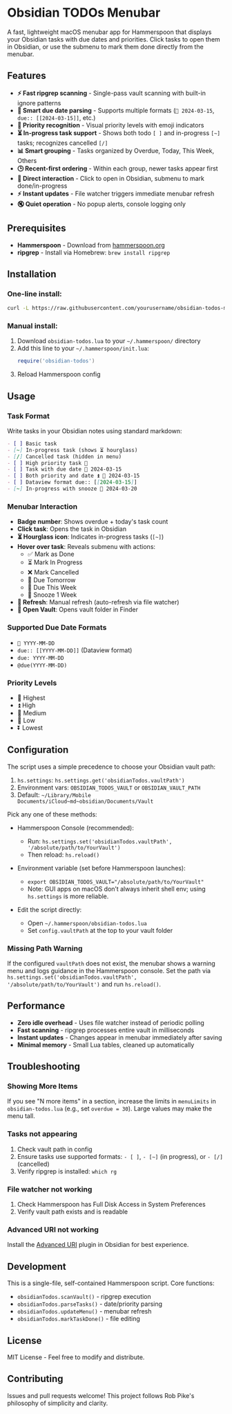 # Obsidian TODOs Menubar

A fast, lightweight macOS menubar app for Hammerspoon that displays your Obsidian tasks with due dates and priorities. Click tasks to open them in Obsidian, or use the submenu to mark them done directly from the menubar.

## Features

- **⚡ Fast ripgrep scanning** - Single-pass vault scanning with built-in ignore patterns
- **📅 Smart due date parsing** - Supports multiple formats (`📅 2024-03-15`, `due:: [[2024-03-15]]`, etc.)
- **🔺 Priority recognition** - Visual priority levels with emoji indicators  
- **⏳ In-progress task support** - Shows both todo `[ ]` and in-progress `[~]` tasks; recognizes cancelled `[/]`
- **📊 Smart grouping** - Tasks organized by Overdue, Today, This Week, Others
- **🕒 Recent-first ordering** - Within each group, newer tasks appear first
- **🎯 Direct interaction** - Click to open in Obsidian, submenu to mark done/in-progress
- **⚡ Instant updates** - File watcher triggers immediate menubar refresh
- **🔇 Quiet operation** - No popup alerts, console logging only

## Prerequisites

- **Hammerspoon** - Download from [hammerspoon.org](https://www.hammerspoon.org/)
- **ripgrep** - Install via Homebrew: `brew install ripgrep`

## Installation

### One-line install:
```bash
curl -L https://raw.githubusercontent.com/yourusername/obsidian-todos-menubar/main/obsidian-todos.lua -o ~/.hammerspoon/obsidian-todos.lua
```

### Manual install:
1. Download `obsidian-todos.lua` to your `~/.hammerspoon/` directory
2. Add this line to your `~/.hammerspoon/init.lua`:
   ```lua
   require('obsidian-todos')
   ```
3. Reload Hammerspoon config

## Usage

### Task Format
Write tasks in your Obsidian notes using standard markdown:

```markdown
- [ ] Basic task
- [~] In-progress task (shows ⏳ hourglass)
- [/] Cancelled task (hidden in menu)
- [ ] High priority task 🔺
- [ ] Task with due date 📅 2024-03-15
- [ ] Both priority and date ⏫ 📅 2024-03-15
- [ ] Dataview format due:: [[2024-03-15]]
- [~] In-progress with snooze 🛫 2024-03-20
```

### Menubar Interaction
- **Badge number**: Shows overdue + today's task count
- **Click task**: Opens the task in Obsidian
- **⏳ Hourglass icon**: Indicates in-progress tasks (`[~]`)
- **Hover over task**: Reveals submenu with actions:
  - ✅ Mark as Done
  - ⏳ Mark In Progress  
  - ❌ Mark Cancelled
  - 📆 Due Tomorrow
  - 📆 Due This Week
  - 🛫 Snooze 1 Week
- **🔄 Refresh**: Manual refresh (auto-refresh via file watcher)
- **📂 Open Vault**: Opens vault folder in Finder

### Supported Due Date Formats
- `📅 YYYY-MM-DD`
- `due:: [[YYYY-MM-DD]]` (Dataview format)
- `due: YYYY-MM-DD`
- `@due(YYYY-MM-DD)`

### Priority Levels
- 🔺 Highest
- ⏫ High  
- 🔼 Medium
- 🔽 Low
- ⏬ Lowest

## Configuration

The script uses a simple precedence to choose your Obsidian vault path:

1) `hs.settings`: `hs.settings.get('obsidianTodos.vaultPath')`
2) Environment vars: `OBSIDIAN_TODOS_VAULT` or `OBSIDIAN_VAULT_PATH`
3) Default: `~/Library/Mobile Documents/iCloud~md~obsidian/Documents/Vault`

Pick any one of these methods:

- Hammerspoon Console (recommended):
  - Run: `hs.settings.set('obsidianTodos.vaultPath', '/absolute/path/to/YourVault')`
  - Then reload: `hs.reload()`

- Environment variable (set before Hammerspoon launches):
  - `export OBSIDIAN_TODOS_VAULT="/absolute/path/to/YourVault"`
  - Note: GUI apps on macOS don’t always inherit shell env; using `hs.settings` is more reliable.

- Edit the script directly:
  - Open `~/.hammerspoon/obsidian-todos.lua`
  - Set `config.vaultPath` at the top to your vault folder

### Missing Path Warning
If the configured `vaultPath` does not exist, the menubar shows a warning menu and logs guidance in the Hammerspoon console. Set the path via `hs.settings.set('obsidianTodos.vaultPath', '/absolute/path/to/YourVault')` and run `hs.reload()`.

## Performance

- **Zero idle overhead** - Uses file watcher instead of periodic polling
- **Fast scanning** - ripgrep processes entire vault in milliseconds
- **Instant updates** - Changes appear in menubar immediately after saving
- **Minimal memory** - Small Lua tables, cleaned up automatically

## Troubleshooting

### Showing More Items
If you see "N more items" in a section, increase the limits in `menuLimits` in `obsidian-todos.lua` (e.g., set `overdue = 30`). Large values may make the menu tall.

### Tasks not appearing
1. Check vault path in config
2. Ensure tasks use supported formats: `- [ ]`, `- [~]` (in progress), or `- [/]` (cancelled)
3. Verify ripgrep is installed: `which rg`

### File watcher not working
1. Check Hammerspoon has Full Disk Access in System Preferences
2. Verify vault path exists and is readable

### Advanced URI not working
Install the [Advanced URI](https://github.com/Vinzent03/obsidian-advanced-uri) plugin in Obsidian for best experience.

## Development

This is a single-file, self-contained Hammerspoon script. Core functions:

- `obsidianTodos.scanVault()` - ripgrep execution
- `obsidianTodos.parseTasks()` - date/priority parsing  
- `obsidianTodos.updateMenu()` - menubar refresh
- `obsidianTodos.markTaskDone()` - file editing

## License

MIT License - Feel free to modify and distribute.

## Contributing

Issues and pull requests welcome! This project follows Rob Pike's philosophy of simplicity and clarity.
